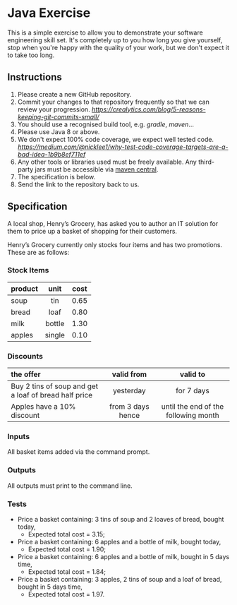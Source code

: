 # Java Exercise

This is a simple exercise to allow you to demonstrate your software engineering skill set. It's completely up to you how long you give yourself, stop when you're happy with the quality of your work, but we don't expect it to take too long.

## Instructions
1. Please create a new GitHub repository.
2. Commit your changes to that repository frequently so that we can review your progression.
   _https://crealytics.com/blog/5-reasons-keeping-git-commits-small/_
3. You should use a recognised build tool, e.g. _gradle_, _maven_...
4. Please use Java 8 or above.
5. We don't expect 100% code coverage, we expect well tested code.
   _https://medium.com/@nicklee1/why-test-code-coverage-targets-are-a-bad-idea-1b9b8ef711ef_
6. Any other tools or libraries used must be freely available. Any third-party jars must be accessible via [maven central](https://mvnrepository.com/repos/central).
7. The specification is below.
8. Send the link to the repository back to us.

## Specification

A local shop, Henry’s Grocery, has asked you to author an IT solution for them to price up a basket of shopping for their customers.

Henry’s Grocery currently only stocks four items and has two promotions. These are as follows:

### Stock Items

| **product** | **unit** | **cost** |
|:------------|:--------:|:--------:|
| soup        |   tin    |   0.65   |
| bread       |   loaf   |   0.80   |
| milk        |  bottle  |   1.30   |
| apples      |  single  |   0.10   |

### Discounts

| **the offer**| **valid from** | **valid to** |
| :---     | :---: | :---: |
| Buy 2 tins of soup and get a loaf of bread half price | yesterday | for 7 days |
| Apples have a 10% discount | from 3 days hence | until the end of the following month |


### Inputs
All basket items added via the command prompt.

### Outputs
All outputs must print to the command line.

### Tests
- Price a basket containing: 3 tins of soup and 2 loaves of bread, bought today,
    - Expected total cost = 3.15;
- Price a basket containing: 6 apples and a bottle of milk, bought today,
    - Expected total cost = 1.90;
- Price a basket containing: 6 apples and a bottle of milk, bought in 5 days time,
    - Expected total cost = 1.84;
- Price a basket containing: 3 apples, 2 tins of soup and a loaf of bread, bought in 5 days time,
    - Expected total cost = 1.97.
 
 